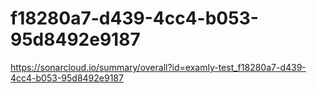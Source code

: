 # f18280a7-d439-4cc4-b053-95d8492e9187
https://sonarcloud.io/summary/overall?id=examly-test_f18280a7-d439-4cc4-b053-95d8492e9187
